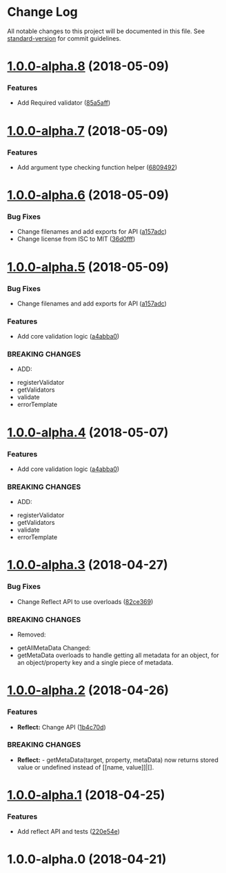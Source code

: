 # Change Log

All notable changes to this project will be documented in this file. See [standard-version](https://github.com/conventional-changelog/standard-version) for commit guidelines.

<a name="1.0.0-alpha.8"></a>
# [1.0.0-alpha.8](https://github.com/dworthen/middle-out/compare/v1.0.0-alpha.7...v1.0.0-alpha.8) (2018-05-09)


### Features

* Add Required validator ([85a5aff](https://github.com/dworthen/middle-out/commit/85a5aff))



<a name="1.0.0-alpha.7"></a>
# [1.0.0-alpha.7](https://github.com/dworthen/middle-out/compare/v1.0.0-alpha.6...v1.0.0-alpha.7) (2018-05-09)


### Features

* Add argument type checking function helper ([6809492](https://github.com/dworthen/middle-out/commit/6809492))



<a name="1.0.0-alpha.6"></a>
# [1.0.0-alpha.6](https://github.com/dworthen/middle-out/compare/v1.0.0-alpha.4...v1.0.0-alpha.6) (2018-05-09)


### Bug Fixes

* Change filenames and add exports for API ([a157adc](https://github.com/dworthen/middle-out/commit/a157adc))
* Change license from ISC to MIT ([36d0fff](https://github.com/dworthen/middle-out/commit/36d0fff))



<a name="1.0.0-alpha.5"></a>
# [1.0.0-alpha.5](https://github.com/dworthen/middle-out/compare/v1.0.0-alpha.3...v1.0.0-alpha.5) (2018-05-09)


### Bug Fixes

* Change filenames and add exports for API ([a157adc](https://github.com/dworthen/middle-out/commit/a157adc))


### Features

* Add core validation logic ([a4abba0](https://github.com/dworthen/middle-out/commit/a4abba0))


### BREAKING CHANGES

* ADD:
- registerValidator
- getValidators
- validate
- errorTemplate



<a name="1.0.0-alpha.4"></a>
# [1.0.0-alpha.4](https://github.com/dworthen/middle-out/compare/v1.0.0-alpha.3...v1.0.0-alpha.4) (2018-05-07)


### Features

* Add core validation logic ([a4abba0](https://github.com/dworthen/middle-out/commit/a4abba0))


### BREAKING CHANGES

* ADD:
- registerValidator
- getValidators
- validate
- errorTemplate



<a name="1.0.0-alpha.3"></a>
# [1.0.0-alpha.3](https://github.com/dworthen/middle-out/compare/v1.0.0-alpha.2...v1.0.0-alpha.3) (2018-04-27)


### Bug Fixes

* Change Reflect API to use overloads ([82ce369](https://github.com/dworthen/middle-out/commit/82ce369))


### BREAKING CHANGES

* Removed:
- getAllMetaData
Changed:
- getMetaData overloads to handle getting all metadata
for an object, for an object/property key and a single
piece of metadata.



<a name="1.0.0-alpha.2"></a>
# [1.0.0-alpha.2](https://github.com/dworthen/middle-out/compare/v1.0.0-alpha.1...v1.0.0-alpha.2) (2018-04-26)


### Features

* **Reflect:** Change API ([1b4c70d](https://github.com/dworthen/middle-out/commit/1b4c70d))


### BREAKING CHANGES

* **Reflect:** - getMetaData(target, property, metaData) now returns stored
value or undefined instead of [[name, value]]|[].



<a name="1.0.0-alpha.1"></a>
# [1.0.0-alpha.1](https://github.com/dworthen/middle-out/compare/v1.0.0-alpha.0...v1.0.0-alpha.1) (2018-04-25)


### Features

* Add reflect API and tests ([220e54e](https://github.com/dworthen/middle-out/commit/220e54e))



<a name="1.0.0-alpha.0"></a>
# 1.0.0-alpha.0 (2018-04-21)
